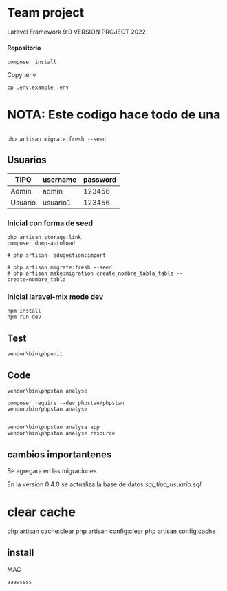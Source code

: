 # Team project

Laravel Framework 9.0
VERSION PROJECT 2022

#### Repositorio
```shell
composer install
```

Copy .env
```shell
cp .env.example .env
```

# NOTA: Este codigo hace todo de una
```shell

php artisan migrate:fresh --seed

```
## Usuarios

| TIPO  | username  | password  |
|---|---|---|
| Admin  | admin  | 123456  |
| Usuario  | usuario1  | 123456 |



### Inicial con forma de seed
```shell
php artisan storage:link
composer dump-autoload

# php artisan  edugestion:import

# php artisan migrate:fresh --seed
# php artisan make:migration create_nombre_tabla_table --create=nombre_tabla
```

### Inicial laravel-mix mode dev
```shell
npm install
npm run dev
```

## Test
```shell
vendor\bin\phpunit
```

## Code
```shell
vendor\bin\phpstan analyse

composer require --dev phpstan/phpstan
vendor/bin/phpstan analyse


vendor\bin\phpstan analyse app
vendor\bin\phpstan analyse resource
```


## cambios importantenes
Se agregara en las migraciones

En la version 0.4.0 se actualiza la base de datos *sql_tipo_usuario.sql*


# clear cache
php artisan cache:clear
php artisan config:clear
php artisan config:cache


## install
MAC

```shell
aaaassss
```
